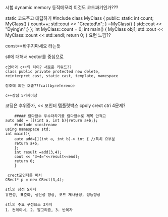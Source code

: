 시험
dynamic memory 동적메모리
이것도 코드짜기인가???

static 코드주고 대답하기
#include <iostream>
class MyClass {
public:
    static int count;
    MyClass() {
        count++;
        std::cout << "Created\n";
    }
    ~MyClass() { std::cout << "Dying\n";}
};
int MyClass::count = 0;
int main() {
    MyClass obj1;
    std::cout << MyClass::count << std::endl;
    return 0;
}
요런 느낌??

const==바꾸지마세요 라는뜻

stl에 대해서 vector를 중심으로

```
c언어와 c++의 차이? 새로운 키워드??
class public private protected new delete,
reinterpret_cast, static_cast, template, namespace
```
	
```
참조에 의한 호출???callbyreference
```
	
```
c++장점 5가지이상
```


코딩은 후위증가, <<
포인터
템플릿박스
cpoly crect ctri 4문제?
    

```
	##### 람다함수 두수더하기를 람다함수로 제목 안적고 
auto add = [](int a, int b){return a+b;};
    #include <iostream>
using namespace std;
int main(){
	auto add=[](int a, int b)-> int { //특히 요부분
	return a+b;
	};
	int result =add(3,4);
	cout << "3+4="<<result<<endl;
	return 0;
	}
```

```
 crect포인터를 써서
CRect* p = new CRect(3,4);
```
	
```
stl의 장점 5가지
유연성, 표준화, 생산성 향상, 코드 재사용성, 성능향상
```
	
```
stl의 주요 구성요소 3가지
1. 컨테이너, 2. 알고리즘, 3. 반복자
```


